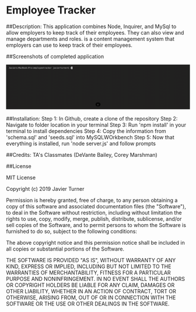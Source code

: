 # Employee Tracker

##Description:
This application combines Node, Inquirer, and MySql to allow employers to keep track of their employees. They can also view and manage departments and roles. is a content management system that employers can use to keep track of their employees. 

##Screenshots of completed application

![Employee Tracker](./assets/terminal_screenshot.gif)


##Installation:
Step 1: In Github, create a clone of the repository
Step 2: Navigate to folder location in your terminal
Step 3: Run 'npm install' in your terminal to install dependencies
Step 4: Copy the information from 'schema.sql' and 'seeds.sql' into MySQLWOrkbench
Step 5: Now that everything is installed, run 'node server.js' and follow prompts


##Credits:
TA's
Classmates (DeVante Bailey, Corey Marshman)


##License

MIT License

Copyright (c) 2019 Javier Turner

Permission is hereby granted, free of charge, to any person obtaining a copy
of this software and associated documentation files (the "Software"), to deal
in the Software without restriction, including without limitation the rights
to use, copy, modify, merge, publish, distribute, sublicense, and/or sell
copies of the Software, and to permit persons to whom the Software is
furnished to do so, subject to the following conditions:

The above copyright notice and this permission notice shall be included in all
copies or substantial portions of the Software.

THE SOFTWARE IS PROVIDED "AS IS", WITHOUT WARRANTY OF ANY KIND, EXPRESS OR
IMPLIED, INCLUDING BUT NOT LIMITED TO THE WARRANTIES OF MERCHANTABILITY,
FITNESS FOR A PARTICULAR PURPOSE AND NONINFRINGEMENT. IN NO EVENT SHALL THE
AUTHORS OR COPYRIGHT HOLDERS BE LIABLE FOR ANY CLAIM, DAMAGES OR OTHER
LIABILITY, WHETHER IN AN ACTION OF CONTRACT, TORT OR OTHERWISE, ARISING FROM,
OUT OF OR IN CONNECTION WITH THE SOFTWARE OR THE USE OR OTHER DEALINGS IN THE
SOFTWARE.